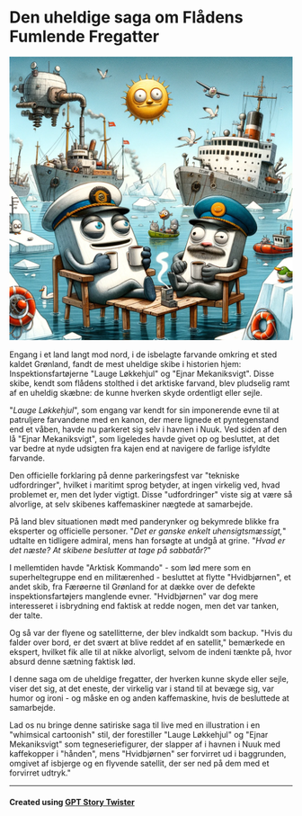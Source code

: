 # Den uheldige saga om Flådens Fumlende Fregatter

![Den uheldige saga om Flådens Fumlende Fregatter](../images/den-uheldige-saga-om-Flaadens-fumlende-fregatter.webp)

Engang i et land langt mod nord, i de isbelagte farvande omkring et sted kaldet Grønland, fandt de mest uheldige skibe i historien hjem: Inspektionsfartøjerne "Lauge Løkkehjul" og "Ejnar Mekaniksvigt". Disse skibe, kendt som flådens stolthed i det arktiske farvand, blev pludselig ramt af en uheldig skæbne: de kunne hverken skyde ordentligt eller sejle.

"_Lauge Løkkehjul_", som engang var kendt for sin imponerende evne til at patruljere farvandene med en kanon, der mere lignede et pyntegenstand end et våben, havde nu parkeret sig selv i havnen i Nuuk. Ved siden af den lå "Ejnar Mekaniksvigt", som ligeledes havde givet op og besluttet, at det var bedre at nyde udsigten fra kajen end at navigere de farlige isfyldte farvande.

Den officielle forklaring på denne parkeringsfest var "tekniske udfordringer", hvilket i maritimt sprog betyder, at ingen virkelig ved, hvad problemet er, men det lyder vigtigt. Disse "udfordringer" viste sig at være så alvorlige, at selv skibenes kaffemaskiner nægtede at samarbejde.

På land blev situationen mødt med panderynker og bekymrede blikke fra eksperter og officielle personer. "_Det er ganske enkelt uhensigtsmæssigt,_" udtalte en tidligere admiral, mens han forsøgte at undgå at grine. "_Hvad er det næste? At skibene beslutter at tage på sabbatår?_"

I mellemtiden havde "Arktisk Kommando" - som lød mere som en superheltegruppe end en militærenhed - besluttet at flytte "Hvidbjørnen", et andet skib, fra Færøerne til Grønland for at dække over de defekte inspektionsfartøjers manglende evner. "Hvidbjørnen" var dog mere interesseret i isbrydning end faktisk at redde nogen, men det var tanken, der talte.

Og så var der flyene og satellitterne, der blev indkaldt som backup. "Hvis du falder over bord, er det svært at blive reddet af en satellit," bemærkede en ekspert, hvilket fik alle til at nikke alvorligt, selvom de indeni tænkte på, hvor absurd denne sætning faktisk lød.

I denne saga om de uheldige fregatter, der hverken kunne skyde eller sejle, viser det sig, at det eneste, der virkelig var i stand til at bevæge sig, var humor og ironi - og måske en og anden kaffemaskine, hvis de besluttede at samarbejde.

Lad os nu bringe denne satiriske saga til live med en illustration i en "whimsical cartoonish" stil, der forestiller "Lauge Løkkehjul" og "Ejnar Mekaniksvigt" som tegneseriefigurer, der slapper af i havnen i Nuuk med kaffekopper i "hånden", mens "Hvidbjørnen" ser forvirret ud i baggrunden, omgivet af isbjerge og en flyvende satellit, der ser ned på dem med et forvirret udtryk."

---

#### Created using [GPT Story Twister](https://chat.openai.com/g/g-mBiNy6U9S-story-twister)
